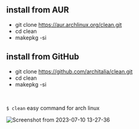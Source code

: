 
## install from AUR
* git clone https://aur.archlinux.org/clean.git
* cd clean
* makepkg -si

## install from GitHub
* git clone https://github.com/architalia/clean.git
* cd clean
* makepkg -si

<br>

`$ clean` easy command for arch linux


![Screenshot from 2023-07-10 13-27-36](https://github.com/ArchItalia/site/assets/117321045/251a5cbe-4ae3-4daa-88ac-f445af312d43)
